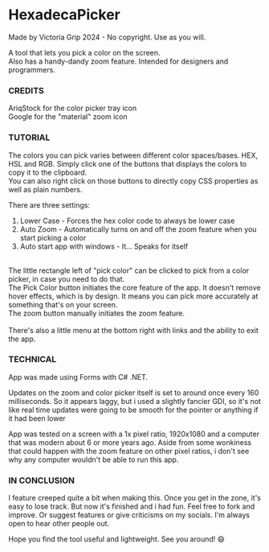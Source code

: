 # HexadecaPicker
Made by Victoria Grip
2024 - No copyright. Use as you will.

A tool that lets you pick a color on the screen.<br>
Also has a handy-dandy zoom feature. Intended for designers and programmers.

### CREDITS
AriqStock for the color picker tray icon<br>
Google for the "material" zoom icon

### TUTORIAL
The colors you can pick varies between different color spaces/bases. HEX, HSL and RGB. Simply click one of the buttons that displays the colors to copy it to the clipboard.<br>
You can also right click on those buttons to directly copy CSS properties as well as plain numbers.

There are three settings:<br>
1) Lower Case - Forces the hex color code to always be lower case<br>
2) Auto Zoom - Automatically turns on and off the zoom feature when you start picking a color<br>
3) Auto start app with windows - It... Speaks for itself<br>
<br>
The little rectangle left of "pick color" can be clicked to pick from a color picker, in case you need to do that.<br>
The Pick Color button initiates the core feature of the app. It doesn't  remove hover effects, which is by design. It means you can pick more accurately at something that's on your screen.<br>
The zoom button manually initiates the zoom feature.<br>
<br>
There's also a little menu at the bottom right with links and the ability to exit the app.<br>

### TECHNICAL
App was made using Forms with C# .NET.

Updates on the zoom and color picker itself is set to around once every 160 milliseconds. So it appears laggy, but i used a slightly fancier GDI, so it's not like real time updates were going to be smooth for the pointer or anything if it had been lower

App was tested on a screen with a 1x pixel ratio, 1920x1080 and a computer that was modern about 6 or more years ago. Aside from some wonkiness that could happen with the zoom feature on other pixel ratios, i don't see why any computer wouldn't be able to run this app.

### IN CONCLUSION
I feature creeped quite a bit when making this. Once you get in the zone, it's easy to lose track. But now it's finished and i had fun. Feel free to fork and improve. Or suggest features or give criticisms on my socials. I'm always open to hear other people out.

Hope you find the tool useful and lightweight. See you around! :smile:
